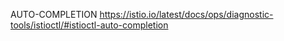 AUTO-COMPLETION
https://istio.io/latest/docs/ops/diagnostic-tools/istioctl/#istioctl-auto-completion

